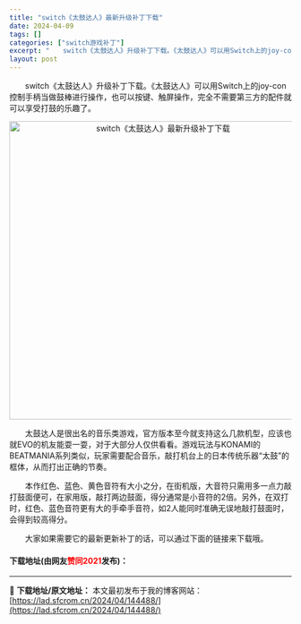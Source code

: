 ```yaml
---
title: "switch《太鼓达人》最新升级补丁下载"
date: 2024-04-09
tags: []
categories: ["switch游戏补丁"]
excerpt: "　　switch《太鼓达人》升级补丁下载。《太鼓达人》可以用Switch上的joy-con控制手柄当做鼓棒进行操作，也可以按键、触屏操作，完全不需要第三方的配件就可以享受打鼓的乐趣了。 　　太鼓达人是很出名的音乐类游戏，官方版本至今就支持这么几款机型，应该也就EVO的机友能耍一耍，对于大部分人仅供看&hellip;"
layout: post
---
```


 <p>　　switch《太鼓达人》升级补丁下载。《太鼓达人》可以用Switch上的joy-con控制手柄当做鼓棒进行操作，也可以按键、触屏操作，完全不需要第三方的配件就可以享受打鼓的乐趣了。</p> <p align="center"><img align="" border="0" src="https://lad.sfcrom.cn/wp-content/uploads/2024/04/20240409_6615247d54f48.webp" width="533" alt="switch《太鼓达人》最新升级补丁下载" /></p> <p>　　太鼓达人是很出名的音乐类游戏，官方版本至今就支持这么几款机型，应该也就EVO的机友能耍一耍，对于大部分人仅供看看。游戏玩法与KONAMI的BEATMANIA系列类似，玩家需要配合音乐，敲打机台上的日本传统乐器&ldquo;太鼓&rdquo;的框体，从而打出正确的节奏。</p> <p>　　本作红色、蓝色、黄色音符有大小之分，在街机版，大音符只需用多一点力敲打鼓面便可，在家用版，敲打两边鼓面，得分通常是小音符的2倍。另外，在双打时，红色、蓝色音符更有大的手牵手音符，如2人能同时准确无误地敲打鼓面时，会得到较高得分。</p> <p>　　大家如果需要它的最新更新补丁的话，可以通过下面的链接来下载哦。</p> <p><h4>下载地址(由网友<font color="red">赞同2021</font>发布)：</h4></p> 

---
📖 **下载地址/原文地址：** 本文最初发布于我的博客网站：[https://lad.sfcrom.cn/2024/04/144488/](https://lad.sfcrom.cn/2024/04/144488/)
